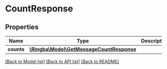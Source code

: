 # CountResponse

## Properties
Name | Type | Description | Notes
------------ | ------------- | ------------- | -------------
**counts** | [**\Ringba\Model\GetMessageCountResponse**](GetMessageCountResponse.md) |  | [optional] 

[[Back to Model list]](../README.md#documentation-for-models) [[Back to API list]](../README.md#documentation-for-api-endpoints) [[Back to README]](../README.md)



